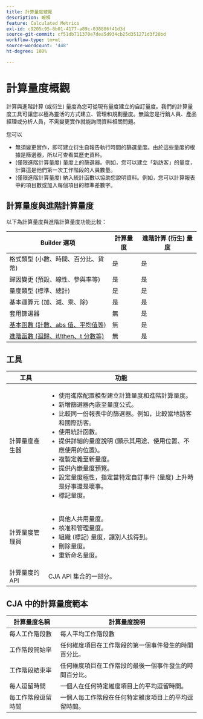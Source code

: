 ```yaml
---
title: 計算量度總覽
description: 瞭解
feature: Calculated Metrics
exl-id: c9205c95-8b01-4177-a89c-038886f41d3d
source-git-commit: cf51db711370e7dea5d934cb25d351271d3f20bd
workflow-type: tm+mt
source-wordcount: '448'
ht-degree: 100%

---
```


# 計算量度概觀

計算與進階計算 (或衍生) 量度為您可從現有量度建立的自訂量度。我們的計算量度工具可讓您以極為靈活的方式建立、管理和規劃量度。無論您是行銷人員、產品經理或分析人員，不需變更實作就能詢問資料相關問題。

您可以

* 無須變更實作，即可建立衍生自報告執行時間的篩選量度。由於這些量度的根據是篩選器，所以可查看其歷史資料。
* (僅限進階計算量度) 量度上的篩選器。例如，您可以建立「新訪客」的量度，計算這是他們第一次工作階段的人員數量。
* (僅限進階計算量度) 納入統計函數以協助您說明資料。例如，您可以計算報表中的項目數或加入每個項目的標準差數字。

## 計算量度與進階計算量度

以下為計算量度與進階計算量度功能比較：

| Builder 選項 | 計算量度 | 進階計算 (衍生) 量度 |
|---|---|---|
| 格式類型 (小數、時間、百分比、貨幣) | 是 | 是 |
| 歸因變更 (預設、線性、參與率等) | 是 | 是 |
| 量度類型 (標準、總計) | 是 | 是 |
| 基本運算元 (加、減、乘、除) | 是 | 是 |
| 套用篩選器 | 無 | 是 |
| [基本函數 (計數、abs 值、平均值等)](/help/components/calc-metrics/cm-functions.md) | 無 | 是 |
| [進階函數 (迴歸、if/then、t 分數等)](/help/components/calc-metrics/cm-adv-functions.md) | 無 | 是 |

## 工具

| 工具 | 功能 |
|--- |--- |
| 計算量度產生器 | <ul><li>使用進階配置模型建立計算量度和進階計算量度。</li><li>新增篩選器內嵌至量度公式。</li><li>比較同一份報表中的篩選器。例如，比較當地訪客和國際訪客。</li><li>使用統計函數。</li><li> 提供詳細的量度說明 (顯示其用途、使用位置、不應使用的位置)。</li><li>複製定義至新量度。</li><li>提供內嵌量度預覽。</li><li>設定量度極性，指定當特定自訂事件 (量度) 上升時是好事還是壞事。</li><li>標記量度。</li></ul> |
| 計算量度管理員 | <ul><li>與他人共用量度。</li><li>核准和管理量度。</li><li>組織 (標記) 量度，讓別人找得到。</li><li>刪除量度。</li><li>重新命名量度。</li></ul> |
| 計算量度的 API | CJA API 集合的一部分。 |

## CJA 中的計算量度範本

| 計算量度名稱 | 計算量度說明 |
| --- | --- |
| 每人工作階段數 | 每人平均工作階段數 |
| 工作階段開始率 | 任何維度項目在工作階段的第一個事件發生的時間百分比。 |
| 工作階段結束率 | 任何維度項目在工作階段的最後一個事件發生的時間百分比。 |
| 每人逗留時間 | 一個人在任何特定維度項目上的平均逗留時間。 |
| 每工作階段逗留時間 | 一個人每工作階段在任何特定維度項目上的平均逗留時間。 |
